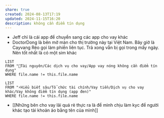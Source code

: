 ```yaml
---
share: true
created: 2024-08-13T17:19
updated: 2024-11-15T16:20
description: không cần điểm tín dụng
---
```


- Jeff chỉ là cái app để chuyển sang các app cho vay khác
- DoctorDong là bên mở màn cho thị trường này tại Việt Nam. Bây giờ là Cayvang
Réo gọi làm phiền liên tục. Trả xong vẫn bị gọi trong mấy ngày. Nên tốt nhất là có một sim khác 
```dataview
LIST
FROM "📜Tài nguyên/Các dịch vụ cho vay/App vay nóng không cần điểm tín dụng"
WHERE file.name != this.file.name
```

```dataview
LIST
FROM "⚡Hiểu biết sâu/Tổ chức tài chính/Vay tiền/Dịch vụ cho vay khác/Vay không điểm tín dụng (app đen)"
WHERE file.name != this.file.name
```
- [[Những bên cho vay lãi quá rẻ thực ra là để mình chịu làm kyc để người khác tạo tài khoản ảo bằng tên của mình]]